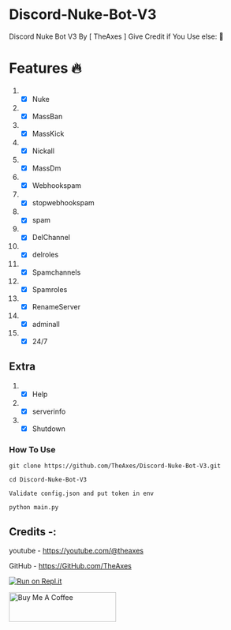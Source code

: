 # Discord-Nuke-Bot-V3
Discord Nuke Bot V3 By [ TheAxes ] Give Credit if You Use else: 🖕

# Features 🔥
1. -[x] Nuke
2. -[x] MassBan
3. -[x] MassKick
4. -[x] Nickall
5. -[x] MassDm
6. -[x] Webhookspam
7. -[x] stopwebhookspam
8. -[x] spam
9. -[x] DelChannel
10. -[x] delroles
11. -[x] Spamchannels
12. -[x] Spamroles
13. -[x] RenameServer
14. -[x] adminall
15. -[x] 24/7

## Extra
1. -[x] Help
2. -[x] serverinfo
3. -[x] Shutdown

### How To Use

```
git clone https://github.com/TheAxes/Discord-Nuke-Bot-V3.git
```

```
cd Discord-Nuke-Bot-V3
```

```
Validate config.json and put token in env
```

```
python main.py
```

## Credits -:
 youtube - https://youtube.com/@theaxes

 GitHub - https://GitHub.com/TheAxes

[![Run on Repl.it](https://repl.it/badge/github/replit/replbox)](https://replit.com/github/TheAxes/Discord-Nuke-Bot-V3)

<a href="https://www.buymeacoffee.com/AshOp" target="_blank"><img src="https://cdn.buymeacoffee.com/buttons/v2/default-yellow.png" alt="Buy Me A Coffee" style="height: 60px !important;width: 217px !important;" ></a>

